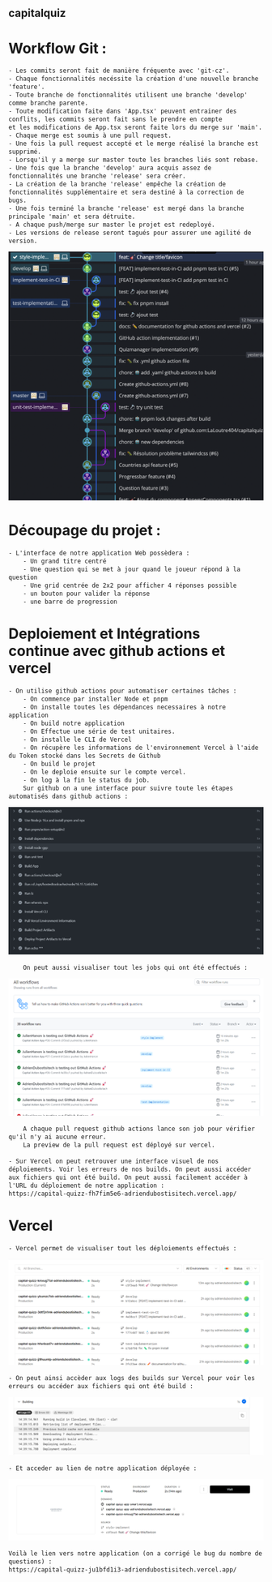 ﻿## capitalquiz

# Workflow Git :
    - Les commits seront fait de manière fréquente avec 'git-cz'.
    - Chaque fonctionnalités necéssite la création d'une nouvelle branche 'feature'.
    - Toute branche de fonctionnalités utilisent une branche 'develop' comme branche parente.
    - Toute modification faite dans 'App.tsx' peuvent entrainer des conflits, les commits seront fait sans le prendre en compte
    et les modifications de App.tsx seront faite lors du merge sur 'main'.
    - Chaque merge est soumis à une pull request.
    - Une fois la pull request accepté et le merge réalisé la branche est supprimé.
    - Lorsqu'il y a merge sur master toute les branches liés sont rebase.
    - Une fois que la branche 'develop' aura acquis assez de fonctionnalités une branche 'release' sera créer.
    - La création de la branche 'release' empêche la création de fonctionnalités supplémentaire et sera destiné à la correction de bugs.
    - Une fois terminé la branche 'release' est mergé dans la branche principale 'main' et sera détruite.
    - A chaque push/merge sur master le projet est redeployé.
    - Les versions de release seront tagués pour assurer une agilité de version. 

![](assets/gitkraken.png)

# Découpage du projet : 

    - L'interface de notre application Web possèdera : 
        - Un grand titre centré 
        - Une question qui se met à jour quand le joueur répond à la question
        - Une grid centrée de 2x2 pour afficher 4 réponses possible 
        - un bouton pour valider la réponse
        - une barre de progression

# Deploiement et Intégrations continue avec github actions et vercel
    - On utilise github actions pour automatiser certaines tâches : 
        - On commence par installer Node et pnpm
        - On installe toutes les dépendances necessaires à notre application
        - On build notre application
        - On Effectue une série de test unitaires.
        - On installe le CLI de Vercel
        - On récupère les informations de l'environnement Vercel à l'aide du Token stocké dans les Secrets de Github
        - On build le projet
        - On le deploie ensuite sur le compte vercel. 
        - On log à la fin le status du job. 
        Sur github on a une interface pour suivre toute les étapes automatisés dans github actions : 

![](assets/github-CI.png)

        On peut aussi visualiser tout les jobs qui ont été effectués : 

![](assets/github-workflows.png)

        A chaque pull request github actions lance son job pour vérifier qu'il n'y ai aucune erreur.
        La preview de la pull request est déployé sur vercel. 

    - Sur Vercel on peut retrouver une interface visuel de nos déploiements. Voir les erreurs de nos builds. On peut aussi accéder aux fichiers qui ont été build. On peut aussi facilement accéder à l'URL du déploiement de notre application :
    https://capital-quizz-fh7fim5e6-adriendubostisitech.vercel.app/
    
# Vercel 
    - Vercel permet de visualiser tout les déploiements effectués : 
    
![](assets/vercel-deployments.png)

    - On peut ainsi accèder aux logs des builds sur Vercel pour voir les erreurs ou accéder aux fichiers qui ont été build : 

![](assets/vercel-build.png)

    - Et acceder au lien de notre application déployée : 

![](assets/vercel-url.png)

    Voilà le lien vers notre application (on a corrigé le bug du nombre de questions) :  
    https://capital-quizz-ju1bfd1i3-adriendubostisitech.vercel.app/
